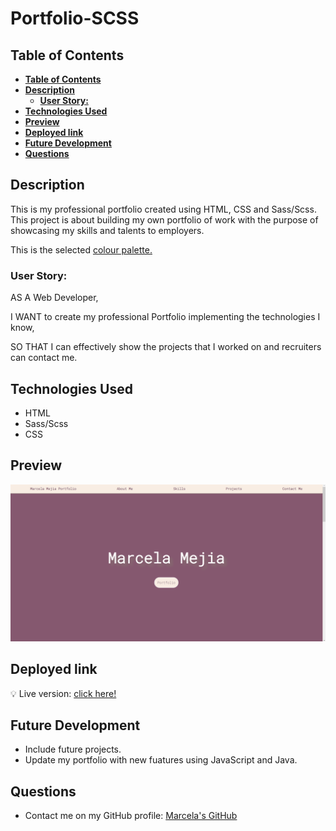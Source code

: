 # **Portfolio-SCSS**

## **Table of Contents** 

  - [**Table of Contents**](#table-of-contents)
  - [**Description**](#description)
    - [**User Story:**](#user-story)
  - [**Technologies Used**](#technologies-used)
  - [**Preview**](#preview)
  - [**Deployed link**](#deployed-link)
  - [**Future Development**](#future-development)
  - [**Questions**](#questions)


## **Description**
This is my professional portfolio created using HTML, CSS and Sass/Scss.
This project is about building my own portfolio of work with the purpose of showcasing my skills and talents to employers. 

This is the selected [colour palette.](https://colorhunt.co/palette/867070d5b4b4e4d0d0f5ebeb)

### **User Story:**
  AS A Web Developer,

  I WANT to create my professional Portfolio implementing the technologies I know,

  SO THAT I can effectively show the projects that I worked on and recruiters can contact me.


## **Technologies Used**

* HTML
* Sass/Scss
* CSS

## **Preview**
 
![Project Page](assets/img/portfolio-landing-page.png)


## **Deployed link**

💡 Live version: [click here!]()

## **Future Development**

* Include future projects. 
* Update my portfolio with new fuatures using JavaScript and Java.


## **Questions**

* Contact me on my GitHub profile: [Marcela's GitHub](https://github.com/marcelamejiao)


